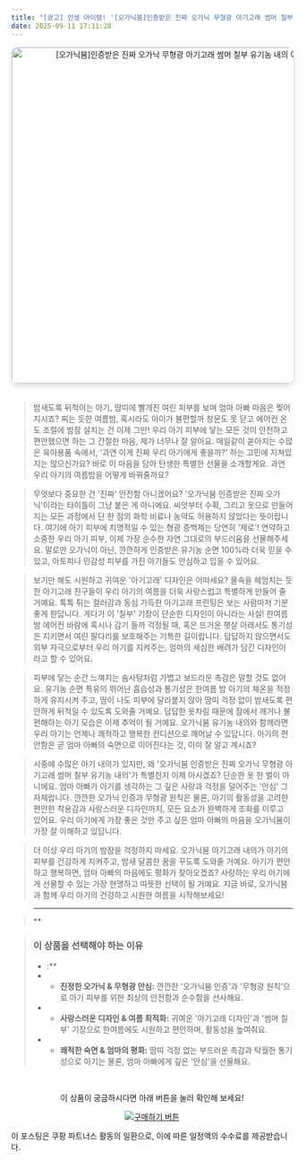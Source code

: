 ```yaml
---
title: "[광고] 인생 아이템! '[오가닉붐]인증받은 진짜 오가닉 무형광 아기고래 썸머 칠부 유기농 내의'을(를) 만나보세요."
date: 2025-09-11 17:11:28
---
```


<div align="center">
    <a href="https://link.coupang.com/re/AFFSDP?lptag=AF8916626&pageKey=8771279538&itemId=25513958786&vendorItemId=92505182260&traceid=V0-153-9b209761924d8f0d&requestid=20250912021104262098034161&token=31850C%7CGM" target="_blank">
        <img src="https://ads-partners.coupang.com/image1/MenqfwJZKMt5WZNJMUVkEOBlOP3oS7e_ekDQhyBzijgV290Pfpo1lYNqxK1JNbdtxU8qc2_b_goEF8A04r3MzS4T-u24gWDvtG35HQZi-bE79BMcfqJcuvF6Jhf3zLOHyG1GMNJyYKh58w7c83tnVyUGF09BGHc5t7sm9-j58nf3SyeDSNcqGuwxXEDgC8UO60J3-XXYmDcoF091LBguUZ5a-vCsCTg4wzTU64WiMms4HWwf6fbuwe7YjbXC7sqlonBy315Nix6sVrsg07k769rfsm6PI-eXG1bdvLYVyc2ZVI9ltWI=" alt="[오가닉붐]인증받은 진짜 오가닉 무형광 아기고래 썸머 칠부 유기농 내의 이미지" width="600" style="max-width: 100%; height: auto; border-radius: 12px; border: 1px solid #e0e0e0; box-shadow: 0 4px 8px rgba(0,0,0,0.1);">
    </a>
</div>
<br>

> 밤새도록 뒤척이는 아기, 땀띠에 빨개진 여린 피부를 보며 엄마 아빠 마음은 찢어지시죠? 찌는 듯한 여름밤, 혹시라도 아이가 불편할까 창문도 못 닫고 에어컨 온도 조절에 밤잠 설치는 건 이제 그만! 우리 아기 피부에 닿는 모든 것이 안전하고 편안했으면 하는 그 간절한 마음, 제가 너무나 잘 알아요. 매일같이 쏟아지는 수많은 육아용품 속에서, '과연 이게 진짜 우리 아기에게 좋을까?' 하는 고민에 지쳐있지는 않으신가요? 바로 이 마음을 담아 탄생한 특별한 선물을 소개할게요. 과연 우리 아기의 여름밤을 어떻게 바꿔줄까요?

> 무엇보다 중요한 건 '진짜' 안전함 아니겠어요? '오가닉붐 인증받은 진짜 오가닉'이라는 타이틀이 그냥 붙은 게 아니에요. 씨앗부터 수확, 그리고 옷으로 만들어지는 모든 과정에서 단 한 점의 화학 비료나 농약도 허용하지 않았다는 뜻이랍니다. 여기에 아기 피부에 치명적일 수 있는 형광 증백제는 당연히 '제로'! 연약하고 소중한 우리 아기 피부, 이제 가장 순수한 자연 그대로의 부드러움을 선물해주세요. 말로만 오가닉이 아닌, 깐깐하게 인증받은 유기농 순면 100%라 더욱 믿을 수 있고, 아토피나 민감성 피부를 가진 아기들도 안심하고 입을 수 있어요.

> 보기만 해도 시원하고 귀여운 '아기고래' 디자인은 어떠세요? 물속을 헤엄치는 듯한 아기고래 친구들이 우리 아기의 여름을 더욱 사랑스럽고 특별하게 만들어 줄 거예요. 톡톡 튀는 컬러감과 동심 가득한 아기고래 프린팅은 보는 사람마저 기분 좋게 한답니다. 게다가 이 '칠부' 기장이 단순한 디자인이 아니라는 사실! 한여름 밤 에어컨 바람에 혹시나 감기 들까 걱정될 때, 혹은 뜨거운 햇살 아래서도 통기성은 지키면서 여린 팔다리를 보호해주는 기특한 길이랍니다. 답답하지 않으면서도 외부 자극으로부터 우리 아기를 지켜주는, 엄마의 세심한 배려가 담긴 디자인이라고 할 수 있어요.

> 피부에 닿는 순간 느껴지는 솜사탕처럼 가볍고 보드라운 촉감은 말할 것도 없어요. 유기농 순면 특유의 뛰어난 흡습성과 통기성은 한여름 밤 아기의 체온을 적정하게 유지시켜 주고, 땀이 나도 피부에 달라붙지 않아 땀띠 걱정 없이 밤새도록 편안하게 뒤척일 수 있도록 도와줄 거예요. 답답한 옷차림 때문에 잠에서 깨거나 불편해하는 아기 모습은 이제 추억이 될 거예요. 오가닉붐 유기농 내의와 함께라면 우리 아기는 언제나 쾌적하고 행복한 컨디션으로 깨어날 수 있답니다. 아기의 편안함은 곧 엄마 아빠의 숙면으로 이어진다는 것, 이미 잘 알고 계시죠?

> 시중에 수많은 아기 내의가 있지만, 왜 '오가닉붐 인증받은 진짜 오가닉 무형광 아기고래 썸머 칠부 유기농 내의'가 특별한지 이제 아시겠죠? 단순한 옷 한 벌이 아니에요. 엄마 아빠가 아기를 생각하는 그 깊은 사랑과 걱정을 덜어주는 '안심' 그 자체랍니다. 깐깐한 오가닉 인증과 무형광 원칙은 물론, 아기의 활동성을 고려한 편안한 착용감과 사랑스러운 디자인까지, 모든 요소가 완벽하게 조화를 이루고 있어요. 우리 아기에게 가장 좋은 것만 주고 싶은 엄마 아빠의 마음을 오가닉붐이 가장 잘 이해하고 있답니다.

> 더 이상 우리 아기의 밤잠을 걱정하지 마세요. 오가닉붐 아기고래 내의가 아기의 피부를 건강하게 지켜주고, 밤새 달콤한 꿈을 꾸도록 도와줄 거예요. 아기가 편안하고 행복하면, 엄마 아빠의 마음에도 평화가 찾아오겠죠? 사랑하는 우리 아기에게 선물할 수 있는 가장 현명하고 따뜻한 선택이 될 거예요. 지금 바로, 오가닉붐과 함께 우리 아기의 건강하고 시원한 여름을 시작해보세요!

> ---

> **


> ### 이 상품을 선택해야 하는 이유
> - :**
> - *   **진정한 오가닉 & 무형광 안심:** 깐깐한 '오가닉붐 인증'과 '무형광 원칙'으로 아기 피부를 위한 최상의 안전함과 순수함을 선사해요.
> - *   **사랑스러운 디자인 & 여름 최적화:** 귀여운 '아기고래 디자인'과 '썸머 칠부' 기장으로 한여름에도 시원하고 편안하며, 활동성을 높여줘요.
> - *   **쾌적한 숙면 & 엄마의 평화:** 땀띠 걱정 없는 부드러운 촉감과 탁월한 통기성으로 아기는 물론, 엄마 아빠에게 깊은 '안심'을 선물해요.


<br>

<div align="center">
  <p>이 상품이 궁금하시다면 아래 버튼을 눌러 확인해 보세요!</p>
  <a href="https://link.coupang.com/re/AFFSDP?lptag=AF8916626&pageKey=8771279538&itemId=25513958786&vendorItemId=92505182260&traceid=V0-153-9b209761924d8f0d&requestid=20250912021104262098034161&token=31850C%7CGM" target="_blank">
    <img src="https://img.shields.io/badge/지금 바로 구매하기-FF5722?style=for-the-badge&logo=coupa&logoColor=white" alt="구매하기 버튼">
  </a>
</div>

이 포스팅은 쿠팡 파트너스 활동의 일환으로, 이에 따른 일정액의 수수료를 제공받습니다.
